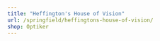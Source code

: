 ```yaml
---
title: "Heffington's House of Vision"
url: /springfield/heffingtons-house-of-vision/
shop: Optiker
---
```

